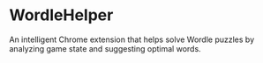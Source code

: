 # WordleHelper
An intelligent Chrome extension that helps solve Wordle puzzles by analyzing game state and suggesting optimal words.
